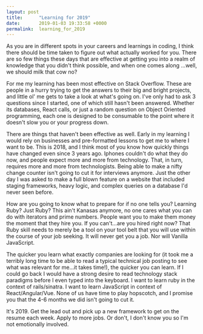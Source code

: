 ```yaml
---
layout: post
title:      "Learning for 2019"
date:       2019-01-03 19:33:58 +0000
permalink:  learning_for_2019
---
```



As you are in different spots in your careers and learnings in coding, I think there should be time taken to figure out what actually worked for you. There are so few things these days that are effective at getting you into a realm of knowledge that you didn't think possible, and when one comes along ...well, we should milk that cow no?

For me my learning has been most effective on Stack Overflow. These are people in a hurry trying to get the answers to their big and bright projects, and little ol' me gets to take a look at what's going on. I've only had to ask 3 questions since I started, one of which still hasn't been answered. Whether its databases, React calls, or just a random question on Object Oriented programming, each one is designed to be consumable to the point where it doesn't slow you or your progress down. 

There are things that haven't been effective as well. Early in my learning I would rely on businesses and pre-formatted lessons to get me to where I want to be. This is 2018, and I think most of you know how quickly things have changed even since 3 years ago. Iphones couldn't do what they do now, and people expect more and more from technology. That, in turn, requires more and more from technologists. Being able to make a nifty change counter isn't going to cut it for interviews anymore. Just the other day I was asked to make a full blown feature on a website that included staging frameworks, heavy logic, and complex queries on a database I'd never seen before. 

How are you going to know what to prepare for if no one tells you? Learning Ruby? Just Ruby? This ain't Kanasas anymore, no one cares what you can do with iterators and prime numbers. People want you to make them money the moment that they hire you. If you can't...are you hired right now? That Ruby skill needs to merely be a tool on your tool belt that you will use within the course of your job seeking. It will never get you a job. Nor will Vanilla JavaScript. 

The quicker you learn what exactly companies are looking for (it took me a terribly long time to be able to read a typical technical job posting to see what was relevant for me...it takes time!), the quicker you can learn. If I could go back I would have a strong desire to read technology stack paradigms before I even typed into the keyboard. I want to learn ruby in the context of rails/sinatra. I want to learn JavaScript in context of React/Angular/Vue. None of us have time to play hopscotch, and I promise you that the 4-6 months we did isn't going to cut it. 

It's 2019. Get the lead out and pick up a new framework to get on the resume each week. Apply to more jobs. Or don't, I don't know you so I'm not emotionally involved. 



